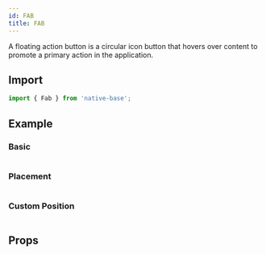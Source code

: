 ```yaml
---
id: FAB
title: FAB
---
```


A floating action button is a circular icon button that hovers over content to promote a primary action in the application.

## Import

```jsx
import { Fab } from 'native-base';
```

## Example

### Basic

```ComponentSnackPlayer path=composites,Fab,Basic.tsx

```

### Placement

```ComponentSnackPlayer path=composites,Fab,Placement.tsx

```

### Custom Position

```ComponentSnackPlayer path=composites,Fab,CustomPosition.tsx

```

## Props

```ComponentPropTable path=composites,Fab,Fab.tsx

```
